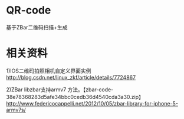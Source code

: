 QR-code
=======

基于ZBar二维码扫描+生成


相关资料
=======

1)IOS二维码拍照相机自定义界面实例
http://blog.csdn.net/linux_zkf/article/details/7724867

2)ZBar libzbar支持armv7 方法。【zbar-code-38e78368283d5afe34bbc0cedb36d4540cda3a30.zip】
http://www.federicocappelli.net/2012/10/05/zbar-library-for-iphone-5-armv7s/
